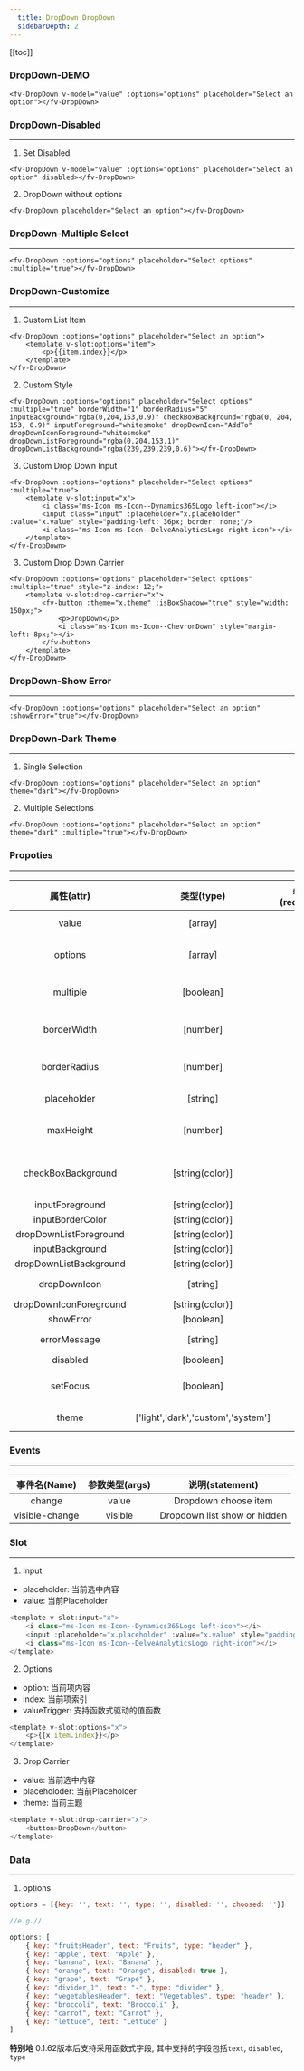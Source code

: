 ```yaml
---
  title: DropDown DropDown
  sidebarDepth: 2
---
```

  
[[toc]]

### DropDown-DEMO

<script>
export default {
    data () {
        return {
            value: [],
            options: [
                { key: "fruitsHeader", text: "Fruits", type: "header" },
                { key: "apple", text: "Apple" },
                { key: "banana", text: "Banana" },
                { key: "orange", text: "Orange", disabled: true },
                { key: "grape", text: "Grape" },
                { key: "divider_1", text: "-", type: "divider" },
                { key: "vegetablesHeader", text: "Vegetables", type: "header" },
                { key: "broccoli", text: "Broccoli" },
                { key: "carrot", text: "Carrot" },
                { key: "lettuce", text: "Lettuce" }
            ]
        }
    }
}
</script>

<ClientOnly>
<fv-DropDown v-model="value" :options="options" placeholder="Select an option" style="z-index: 3;"></fv-DropDown>
</ClientOnly>

```vue
<fv-DropDown v-model="value" :options="options" placeholder="Select an option"></fv-DropDown>
```

### DropDown-Disabled
---
1. Set Disabled


<ClientOnly>
<fv-DropDown v-model="value" :options="options" placeholder="Select an option" disabled style="z-index: 2;"></fv-DropDown>
</ClientOnly>

```vue
<fv-DropDown v-model="value" :options="options" placeholder="Select an option" disabled></fv-DropDown>
```

2. DropDown without options


<ClientOnly>
<fv-DropDown placeholder="Select an option" style="z-index: 1;"></fv-DropDown>
</ClientOnly>

```vue
<fv-DropDown placeholder="Select an option"></fv-DropDown>
```

### DropDown-Multiple Select
---

<ClientOnly>
<fv-DropDown :options="options" placeholder="Select options" :multiple="true" style="z-index: 5;"></fv-DropDown>
</ClientOnly>

```vue
<fv-DropDown :options="options" placeholder="Select options" :multiple="true"></fv-DropDown>
```

### DropDown-Customize
---
1. Custom List Item


<ClientOnly>
<fv-DropDown :options="options" placeholder="Select an option" style="z-index: 4;"><template v-slot:options="item"><p>{{item.index}}</p></template></fv-DropDown>
</ClientOnly>

```vue
<fv-DropDown :options="options" placeholder="Select an option">
    <template v-slot:options="item">
        <p>{{item.index}}</p>
    </template>
</fv-DropDown>
```

2. Custom Style


<ClientOnly>
<fv-DropDown :options="options" placeholder="Select options" :multiple="true" borderWidth="1" borderRadius="5" inputBackground="rgba(0,204,153,0.9)" checkBoxBackground="rgba(0, 204, 153, 0.9)" inputForeground="whitesmoke" dropDownIcon="AddTo" dropDownIconForeground="whitesmoke" dropDownListForeground="rgba(0,204,153,1)" dropDownListBackground="rgba(239,239,239,0.6)" style="z-index: 13;"></fv-DropDown>
</ClientOnly>
 
```vue
<fv-DropDown :options="options" placeholder="Select options" :multiple="true" borderWidth="1" borderRadius="5" inputBackground="rgba(0,204,153,0.9)" checkBoxBackground="rgba(0, 204, 153, 0.9)" inputForeground="whitesmoke" dropDownIcon="AddTo" dropDownIconForeground="whitesmoke" dropDownListForeground="rgba(0,204,153,1)" dropDownListBackground="rgba(239,239,239,0.6)"></fv-DropDown>
```

3. Custom Drop Down Input


<ClientOnly>
<fv-DropDown :options="options" placeholder="Select options" :multiple="true" style="z-index: 12;"><template v-slot:input="x"><i class="ms-Icon ms-Icon--Dynamics365Logo left-icon"></i><input :placeholder="x.placeholder" :value="x.value" style="padding-left: 36px; border: none;"/><i class="ms-Icon ms-Icon--DelveAnalyticsLogo right-icon"></i></template></fv-DropDown>
</ClientOnly>

```vue
<fv-DropDown :options="options" placeholder="Select options" :multiple="true">
    <template v-slot:input="x">
        <i class="ms-Icon ms-Icon--Dynamics365Logo left-icon"></i>
        <input class="input" :placeholder="x.placeholder" :value="x.value" style="padding-left: 36px; border: none;"/>
        <i class="ms-Icon ms-Icon--DelveAnalyticsLogo right-icon"></i>
    </template>
</fv-DropDown>
```

3. Custom Drop Down Carrier

<ClientOnly>
<fv-DropDown :options="options" placeholder="Select options" :multiple="true" style="z-index: 12;"><template v-slot:drop-carrier="x"><fv-button :theme="x.theme" :isBoxShadow="true" style="width: 150px;"><p>DropDown</p><i class="ms-Icon ms-Icon--ChevronDown" style="margin-left: 8px;"></i></fv-button></template></fv-DropDown>
</ClientOnly>

```vue
<fv-DropDown :options="options" placeholder="Select options" :multiple="true" style="z-index: 12;">
    <template v-slot:drop-carrier="x">
        <fv-button :theme="x.theme" :isBoxShadow="true" style="width: 150px;">
            <p>DropDown</p>
            <i class="ms-Icon ms-Icon--ChevronDown" style="margin-left: 8px;"></i>
        </fv-button>
    </template>
</fv-DropDown>
```

### DropDown-Show Error
---

<ClientOnly>
<fv-DropDown :options="options" placeholder="Select an option" :showError="true" style="z-index: 11;"></fv-DropDown>
</ClientOnly>

```vue
<fv-DropDown :options="options" placeholder="Select an option" :showError="true"></fv-DropDown>
```

### DropDown-Dark Theme
---
1. Single Selection


<ClientOnly>
<fv-DropDown :options="options" placeholder="Select an option" theme="dark" style="z-index: 6;"></fv-DropDown>
</ClientOnly>

```vue
<fv-DropDown :options="options" placeholder="Select an option" theme="dark"></fv-DropDown>
```

2. Multiple Selections


<ClientOnly>
<fv-DropDown :options="options" placeholder="Select an option" theme="dark" :multiple="true" style="z-index: 5;"></fv-DropDown>
</ClientOnly>

```vue
<fv-DropDown :options="options" placeholder="Select an option" theme="dark" :multiple="true"></fv-DropDown>
```

### Propoties
---
|       属性(attr)       |             类型(type)             | 必填(required) |      默认值(default)       |          说明(statement)          |
|:----------------------:|:----------------------------------:|:--------------:|:--------------------------:|:---------------------------------:|
|         value          |              [array]               |       No       |            N/A             |           Choosed Value           |
|        options         |              [array]               |       No       |            N/A             |      Dropdown options array       |
|        multiple        |             [boolean]              |       No       |            N/A             |     Is enable multiple select     |
|      borderWidth       |              [number]              |       No       |             2              |       Dropdown border width       |
|      borderRadius      |              [number]              |       No       |             6              |      Dropdown border radius       |
|      placeholder       |              [string]              |       No       |          Dropdown          |       Dropdown placeholder        |
|       maxHeight        |              [number]              |       No       |            N/A             |     Dropdown list max height      |
|   checkBoxBackground   |          [string(color)]           |       No       |            N/A             | CheckBox Background when Multiple |
|    inputForeground     |          [string(color)]           |       No       |            N/A             |                                   |
|    inputBorderColor    |          [string(color)]           |       No       |            N/A             |                                   |
| dropDownListForeground |          [string(color)]           |       No       |    rgba(0,120,215,0.9)     |                                   |
|    inputBackground     |          [string(color)]           |       No       |            N/A             |                                   |
| dropDownListBackground |          [string(color)]           |       No       |            N/A             |                                   |
|      dropDownIcon      |              [string]              |       No       |        ChevronDown         |       Icon with Fabric-Icon       |
| dropDownIconForeground |          [string(color)]           |       No       |            N/A             |                                   |
|       showError        |             [boolean]              |       No       |           false            |                                   |
|      errorMessage      |              [string]              |       No       | This dropdown has an error |                                   |
|        disabled        |             [boolean]              |       No       |           false            |                                   |
|        setFocus        |             [boolean]              |       No       |           false            |    Whether Dropdown list show     |
|         theme          | ['light','dark','custom','system'] |       No       |           system           |          Dropdown theme           |

### Events
---
|  事件名(Name)  | 参数类型(args) |       说明(statement)        |
|:--------------:|:--------------:|:----------------------------:|
|     change     |     value      |     Dropdown choose item     |
| visible-change |    visible     | Dropdown list show or hidden |

### Slot
---
1. Input

- placeholder: 当前选中内容
- value: 当前Placeholder

```javascript
<template v-slot:input="x">
    <i class="ms-Icon ms-Icon--Dynamics365Logo left-icon"></i>
    <input :placeholder="x.placeholder" :value="x.value" style="padding-left: 36px;"/>
    <i class="ms-Icon ms-Icon--DelveAnalyticsLogo right-icon"></i>
</template>
```

2. Options

- option: 当前项内容
- index: 当前项索引
- valueTrigger: 支持函数式驱动的值函数

```javascript
<template v-slot:options="x">
    <p>{{x.item.index}}</p>
</template>
```

3. Drop Carrier

- value: 当前选中内容
- placeholoder: 当前Placeholder
- theme: 当前主题

```javascript
<template v-slot:drop-carrier="x">
    <button>DropDown</button>
</template>
```

### Data
---
1. options

```javascript
options = [{key: '', text: '', type: '', disabled: '', choosed: ''}]

//e.g.//

options: [
    { key: "fruitsHeader", text: "Fruits", type: "header" },
    { key: "apple", text: "Apple" },
    { key: "banana", text: "Banana" },
    { key: "orange", text: "Orange", disabled: true },
    { key: "grape", text: "Grape" },
    { key: "divider_1", text: "-", type: "divider" },
    { key: "vegetablesHeader", text: "Vegetables", type: "header" },
    { key: "broccoli", text: "Broccoli" },
    { key: "carrot", text: "Carrot" },
    { key: "lettuce", text: "Lettuce" }
]
```

**特别地** 0.1.62版本后支持采用函数式字段, 其中支持的字段包括`text`, `disabled`, `type`